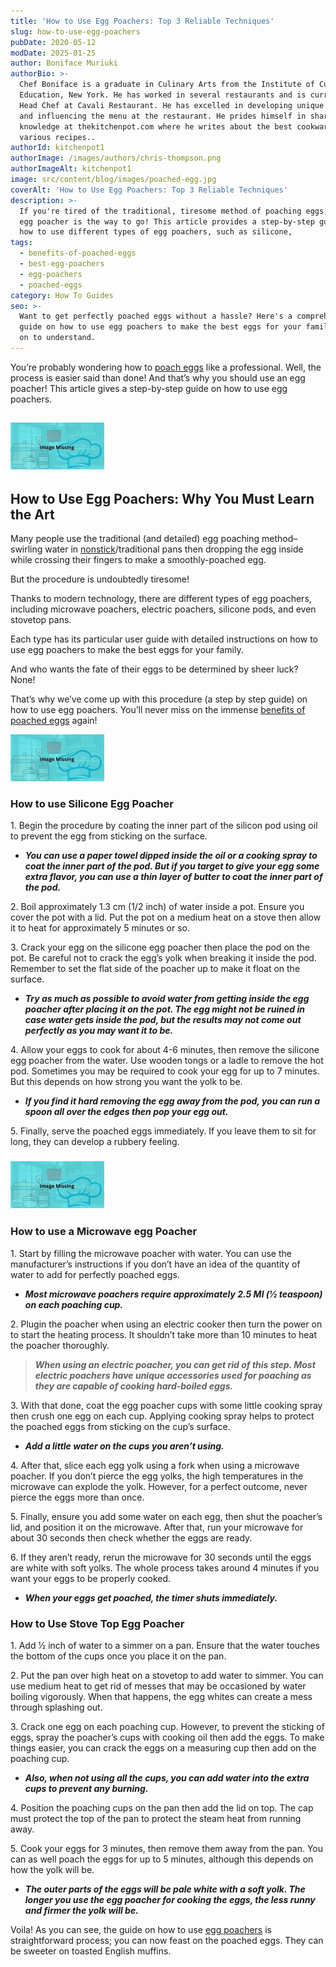 ```yaml
---
title: 'How to Use Egg Poachers: Top 3 Reliable Techniques'
slug: how-to-use-egg-poachers
pubDate: 2020-05-12
modDate: 2025-01-25
author: Boniface Muriuki
authorBio: >-
  Chef Boniface is a graduate in Culinary Arts from the Institute of Culinary
  Education, New York. He has worked in several restaurants and is currently the
  Head Chef at Cavali Restaurant. He has excelled in developing unique recipes
  and influencing the menu at the restaurant. He prides himself in sharing his
  knowledge at thekitchenpot.com where he writes about the best cookware for
  various recipes..
authorId: kitchenpot1
authorImage: /images/authors/chris-thompson.png
authorImageAlt: kitchenpot1
image: src/content/blog/images/poached-egg.jpg
coverAlt: 'How to Use Egg Poachers: Top 3 Reliable Techniques'
description: >-
  If you're tired of the traditional, tiresome method of poaching eggs, using an
  egg poacher is the way to go! This article provides a step-by-step guide on
  how to use different types of egg poachers, such as silicone,
tags:
  - benefits-of-poached-eggs
  - best-egg-poachers
  - egg-poachers
  - poached-eggs
category: How To Guides
seo: >-
  Want to get perfectly poached eggs without a hassle? Here's a comprehensive
  guide on how to use egg poachers to make the best eggs for your family! Read
  on to understand.
---
```


You’re probably wondering how to [poach eggs](https://en.wikipedia.org/wiki/Poached_egg) like a professional. Well, the process is easier said than done! And that’s why you should use an egg poacher! This article gives a step-by-step guide on how to use egg poachers. 

## ![How to use egg poachers](images/portablegasgrill.jpg)

## **How to Use Egg Poachers: Why You Must Learn the Art**

Many people use the traditional (and detailed) egg poaching method– swirling water in [nonstick](https://thekitchenpot.com/blog/best-nonstick-pans-with-buying-guide//)/traditional pans then dropping the egg inside while crossing their fingers to make a smoothly-poached egg. 

But the procedure is undoubtedly tiresome!

Thanks to modern technology, there are different types of egg poachers, including microwave poachers, electric poachers, silicone pods, and even stovetop pans. 

Each type has its particular user guide with detailed instructions on how to use egg poachers to make the best eggs for your family.

And who wants the fate of their eggs to be determined by sheer luck? None! 

That’s why we’ve come up with this procedure (a step by step guide) on how to use egg poachers. You’ll never miss on the immense [benefits of poached eggs](https://www.healthline.com/nutrition/10-proven-health-benefits-of-eggs) again!

![How to use egg poachers](images/portablegasgrill.jpg)

### **How to use Silicone Egg Poacher** 

1\. Begin the procedure by coating the inner part of the silicon pod using oil to prevent the egg from sticking on the surface.

-   ***You can use a paper towel dipped inside the oil or a cooking spray to coat the inner part of the pod. But if you target to give your egg some extra flavor, you can use a thin layer of butter to coat the inner part of the pod.***

2\. Boil approximately 1.3 cm (1/2 inch) of water inside a pot. Ensure you cover the pot with a lid. Put the pot on a medium heat on a stove then allow it to heat for approximately 5 minutes or so.

3\. Crack your egg on the silicone egg poacher then place the pod on the pot. Be careful not to crack the egg’s yolk when breaking it inside the pod. Remember to set the flat side of the poacher up to make it float on the surface.

-   ***Try as much as possible to avoid water from getting inside the egg poacher after placing it on the pot. The egg might not be ruined in case water gets inside the pod, but the results may not come out perfectly as you may want it to be.***

4\. Allow your eggs to cook for about 4-6 minutes, then remove the silicone egg poacher from the water. Use wooden tongs or a ladle to remove the hot pod. Sometimes you may be required to cook your egg for up to 7 minutes. But this depends on how strong you want the yolk to be.

-   ***If you find it hard removing the egg away from the pod, you can run a spoon all over the edges then pop your egg out.***

5\. Finally, serve the poached eggs immediately. If you leave them to sit for long, they can develop a rubbery feeling.

### ![How to use egg poachers](images/portablegasgrill.jpg)

### **How to use a Microwave egg Poacher** 

1\. Start by filling the microwave poacher with water. You can use the manufacturer’s instructions if you don’t have an idea of the quantity of water to add for perfectly poached eggs.

-   ***Most microwave poachers require approximately 2.5 Ml (1⁄2 teaspoon) on each poaching cup.***

2\. Plugin the poacher when using an electric cooker then turn the power on to start the heating process. It shouldn’t take more than 10 minutes to heat the poacher thoroughly.

> ***When using an electric poacher, you can get rid of this step. Most electric poachers have unique accessories used for poaching as they are capable of cooking hard-boiled eggs.***

3\. With that done, coat the egg poacher cups with some little cooking spray then crush one egg on each cup. Applying cooking spray helps to protect the poached eggs from sticking on the cup’s surface.

-   ***Add a little water on the cups you aren’t using.***

4\. After that, slice each egg yolk using a fork when using a microwave poacher. If you don’t pierce the egg yolks, the high temperatures in the microwave can explode the yolk. However, for a perfect outcome, never pierce the eggs more than once.

5\. Finally, ensure you add some water on each egg, then shut the poacher’s lid, and position it on the microwave. After that, run your microwave for about 30 seconds then check whether the eggs are ready.

6\. If they aren’t ready, rerun the microwave for 30 seconds until the eggs are white with soft yolks. The whole process takes around 4 minutes if you want your eggs to be properly cooked.

-   ***When your eggs get poached, the timer shuts immediately.***

### **How to Use Stove Top Egg Poacher** 

1\. Add 1⁄2 inch of water to a simmer on a pan. Ensure that the water touches the bottom of the cups once you place it on the pan.

2\. Put the pan over high heat on a stovetop to add water to simmer. You can use medium heat to get rid of messes that may be occasioned by water boiling vigorously. When that happens, the egg whites can create a mess through splashing out.

3\. Crack one egg on each poaching cup. However, to prevent the sticking of eggs, spray the poacher’s cups with cooking oil then add the eggs. To make things easier, you can crack the eggs on a measuring cup then add on the poaching cup.

-   ***Also, when not using all the cups, you can add water into the extra cups to prevent any burning.***

4\. Position the poaching cups on the pan then add the lid on top. The cap must protect the top of the pan to protect the steam heat from running away.

5\. Cook your eggs for 3 minutes, then remove them away from the pan. You can as well poach the eggs for up to 5 minutes, although this depends on how the yolk will be.

-   ***The outer parts of the eggs will be pale white with a soft yolk. The longer you use the egg poacher for cooking the eggs, the less runny and firmer the yolk will be.***

Voila! As you can see, the guide on how to use [egg poachers](https://www.recipetips.com/glossary-term/t--36255/egg-poacher.asp) is straightforward process; you can now feast on the poached eggs. They can be sweeter on toasted English muffins.